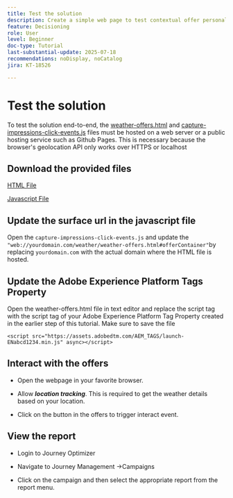 ```yaml
---
title: Test the solution
description: Create a simple web page to test contextual offer personalization using real-time temperature data.
feature: Decisioning
role: User
level: Beginner
doc-type: Tutorial
last-substantial-update: 2025-07-18
recommendations: noDisplay, noCatalog
jira: KT-18526

---
```

# Test the solution

To test the solution end-to-end, the [weather-offers.html](assets/weather-offers.html)  and [capture-impressions-click-events.js](assets/capture-impressions-click-events.js) files must be hosted on a web server or a public hosting service such as Github Pages. This is necessary because the  browser's geolocation API only works over HTTPS or localhost

## Download the provided files

[HTML File](assets/weather-offers.html)

[Javascript File](assets/capture-impressions-click-events.js)

## Update the surface url in the javascript file

Open the `capture-impressions-click-events.js` and update the  ` "web://yourdomain.com/weather/weather-offers.html#offerContainer"`by replacing `yourdomain.com` with the actual domain where the HTML file is hosted.


## Update the Adobe Experience Platform Tags Property

Open the weather-offers.html file in text editor and replace the script tag with the script tag of your Adobe Experience Platform Tag Property created in the earlier step of this tutorial. Make sure to save the file

```
<script src="https://assets.adobedtm.com/AEM_TAGS/launch-ENabcd1234.min.js" async></script>
```

## Interact with the offers

-   Open the webpage in your favorite browser.

-   Allow _**location tracking**_. This is required to get the weather details based on your location.

-   Click on the button in the offers to trigger interact event.

## View the report

-   Login to Journey Optimizer

-   Navigate to Journey Management ->Campaigns

-   Click on the campaign and then select the appropriate report from the report menu.
